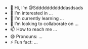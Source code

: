 - 👋 Hi, I’m @Sdddddddddddasdsads
- 👀 I’m interested in ...
- 🌱 I’m currently learning ...
- 💞️ I’m looking to collaborate on ...
- 📫 How to reach me ...
- 😄 Pronouns: ...
- ⚡ Fun fact: ...

<!---
Sdddddddddddasdsads/Sdddddddddddasdsads is a ✨ special ✨ repository because its `README.md` (this file) appears on your GitHub profile.
You can click the Preview link to take a look at your changes.
--->
